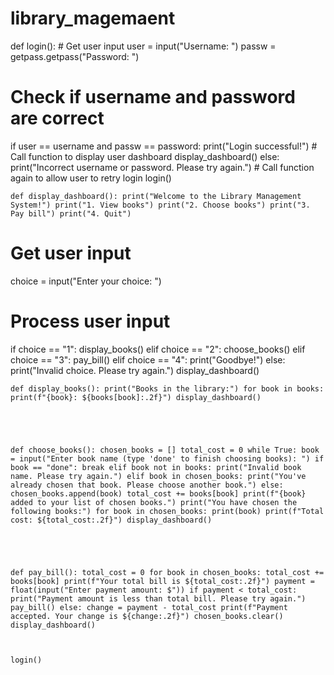 # library_magemaent
def login(): # Get user input user = input("Username: ") passw = getpass.getpass("Password: ")

# Check if username and password are correct
if user == username and passw == password:
    print("Login successful!")
    # Call function to display user dashboard
    display_dashboard()
else:
    print("Incorrect username or password. Please try again.")
    # Call function again to allow user to retry login
    login()
    
    
    def display_dashboard(): print("Welcome to the Library Management System!") print("1. View books") print("2. Choose books") print("3. Pay bill") print("4. Quit")

# Get user input
choice = input("Enter your choice: ")

# Process user input
if choice == "1":
    display_books()
elif choice == "2":
    choose_books()
elif choice == "3":
    pay_bill()
elif choice == "4":
    print("Goodbye!")
else:
    print("Invalid choice. Please try again.")
    display_dashboard()
    
    
    
    
    def display_books(): print("Books in the library:") for book in books: print(f"{book}: ${books[book]:.2f}") display_dashboard()
    
    
    
    
    
    def choose_books(): chosen_books = [] total_cost = 0 while True: book = input("Enter book name (type 'done' to finish choosing books): ") if book == "done": break elif book not in books: print("Invalid book name. Please try again.") elif book in chosen_books: print("You've already chosen that book. Please choose another book.") else: chosen_books.append(book) total_cost += books[book] print(f"{book} added to your list of chosen books.") print("You have chosen the following books:") for book in chosen_books: print(book) print(f"Total cost: ${total_cost:.2f}") display_dashboard()
    
    
    
    
    
    def pay_bill(): total_cost = 0 for book in chosen_books: total_cost += books[book] print(f"Your total bill is ${total_cost:.2f}") payment = float(input("Enter payment amount: $")) if payment < total_cost: print("Payment amount is less than total bill. Please try again.") pay_bill() else: change = payment - total_cost print(f"Payment accepted. Your change is ${change:.2f}") chosen_books.clear() display_dashboard()
    
    
    
    login()
